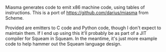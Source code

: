 Miasma generates code to emit x86 machine code, using tables of instructions.
This is a port of https://github.com/darius/miasma from Scheme.

Provided are emitters to C code and Python code, though I don't expect
to maintain them. If I end up using this it'll probably be as part of
a JIT compiler for Squeam in Squeam. In the meantime, it's just more
example code to help hammer out the Squeam language design.
